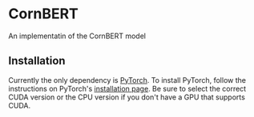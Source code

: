 # CornBERT
An implementatin of the CornBERT model

## Installation
Currently the only dependency is [PyTorch](https://pytorch.org/).
To install PyTorch, follow the instructions on PyTorch's [installation page](https://pytorch.org/get-started/locally/#start-locallye).
Be sure to select the correct CUDA version or the CPU version if you don't have a GPU that supports CUDA.
